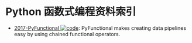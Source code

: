 # Python 函数式编程资料索引

- [2017-PyFunctional ![code](https://martrix-usa.oss-accelerate.aliyuncs.com/logo/code.svg)](https://github.com/EntilZha/PyFunctional): PyFunctional makes creating data pipelines easy by using chained functional operators.
